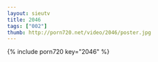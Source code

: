 ```yaml
--- 
layout: sieutv
title: 2046
tags: ["002"]
thumb: http://porn720.net/video/2046/poster.jpg
---
```

{% include porn720 key="2046" %} 
